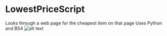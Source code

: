 # LowestPriceScript
Looks through a web page for the cheapest item on that page
Uses Python and BS4
![alt text](https://i.imgur.com/NdjoadZ.png)
